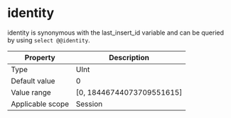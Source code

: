 # identity

identity is synonymous with the last_insert_id variable and can be queried by using `select @@identity`.

| **Property** | **Description** |
|--------|-----------------------------|
| Type | UInt |
| Default value | 0 |
| Value range | \[0, 18446744073709551615\] |
| Applicable scope | Session |
